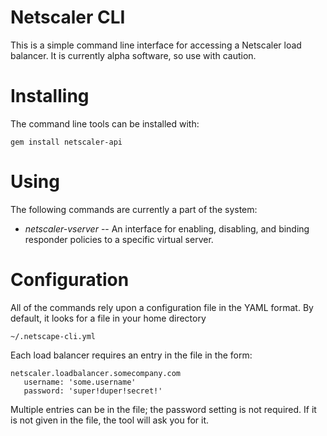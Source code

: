 # Netscaler CLI

This is a simple command line interface for accessing a Netscaler load balancer.  It is currently alpha software, so use with caution.

# Installing

The command line tools can be installed with:

    gem install netscaler-api

# Using

The following commands are currently a part of the system:
  - *netscaler-vserver* -- An interface for enabling, disabling, and binding responder policies to a specific virtual server.
  
# Configuration

All of the commands rely upon a configuration file in the YAML format.  By default, it looks for a file in your home directory

    ~/.netscape-cli.yml

Each load balancer requires an entry in the file in the form:

    netscaler.loadbalancer.somecompany.com
       username: 'some.username'
       password: 'super!duper!secret!'

Multiple entries can be in the file; the password setting is not required.  If it is not given in the file, the tool will ask you for it.
